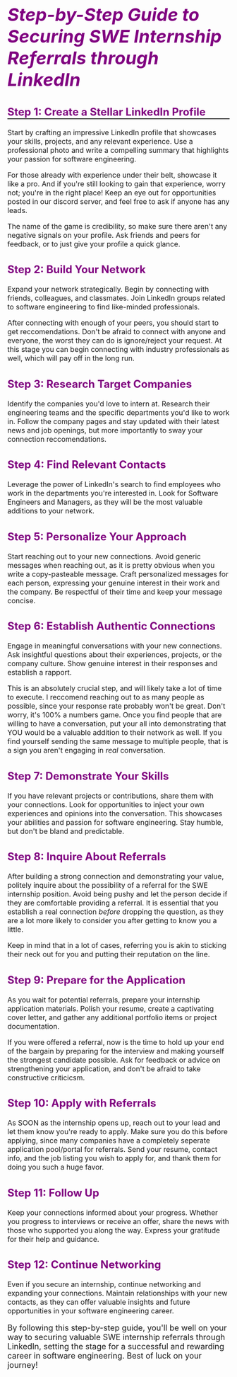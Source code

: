 <h1 style="font-size: 40px; color: purple;"><i>Step-by-Step Guide to Securing SWE Internship Referrals through LinkedIn</i></h2>


<h2 style="font-size: 24px; color: purple; border-bottom: 2px solid #333;">Step 1: Create a Stellar LinkedIn Profile</h2>

<p style="font-size: 16px;">
    Start by crafting an impressive LinkedIn profile that showcases your skills, projects, and any relevant experience.
    Use a professional photo and write a compelling summary that highlights your passion for software engineering.
</p>

<p style="font-size: 16px;">
    For those already with experience under their belt, showcase it like a pro. And if you're still looking to gain that experience, worry not; you're in the right place! Keep an eye out for opportunities posted in our discord server, and feel free to ask if anyone has any leads.
</p>

<p style="font-size: 16px;">
    The name of the game is credibility, so make sure there aren't any negative signals on your profile. Ask friends and peers for feedback, or to just give your profile a quick glance.  
</p>


<h2 style="font-size: 24px; color: purple;">Step 2: Build Your Network</h2>

<p style="font-size: 16px;">
    Expand your network strategically. Begin by connecting with friends, colleagues, and classmates. Join LinkedIn groups related to software engineering to find like-minded professionals.
</p>

<p style="font-size: 16px;">
    After connecting with enough of your peers, you should start to get reccomendations. Don't be afraid to connect with anyone and everyone, the worst they can do is ignore/reject your request. At this stage you can begin connecting with industry professionals as well, which will pay off in the long run.
</p>


<h2 style="font-size: 24px; color: purple;">Step 3: Research Target Companies</h2>

<p style="font-size: 16px;">
    Identify the companies you'd love to intern at. Research their engineering teams and the specific departments you'd like to work in. Follow the company pages and stay updated with their latest news and job openings, but more importantly to sway your connection reccomendations.
</p>

<h2 style="font-size: 24px; color: purple;">Step 4: Find Relevant Contacts</h2>

<p style="font-size: 16px;">
    Leverage the power of LinkedIn's search to find employees who work in the departments you're interested in. Look for Software Engineers and Managers, as they will be the most valuable additions to your network.
</p>

<h2 style="font-size: 24px; color: purple;">Step 5: Personalize Your Approach</h2>

<p style="font-size: 16px;">
    Start reaching out to your new connections. Avoid generic messages when reaching out, as it is pretty obvious when you write a copy-pasteable message. Craft personalized messages for each person, expressing your genuine interest in their work and the company. Be respectful of their time and keep your message concise.
</p>

<h2 style="font-size: 24px; color: purple;">Step 6: Establish Authentic Connections</h2>

<p style="font-size: 16px;">
    Engage in meaningful conversations with your new connections. Ask insightful questions about their experiences, projects, or the company culture. Show genuine interest in their responses and establish a rapport.
</p>


<p style="font-size: 16px;">
    This is an absolutely crucial step, and will likely take a lot of time to execute. I reccomend reaching out to as many people as possible, since your response rate probably won't be great. Don't worry, it's 100% a numbers game. Once you find people that are willing to have a conversation, put your all into demonstrating that YOU would be a valuable addition to their network as well. If you find yourself sending the same message to multiple people, that is a sign you aren't engaging in <i>real</i> conversation.
</p>

<h2 style="font-size: 24px; color: purple;">Step 7: Demonstrate Your Skills</h2>

<p style="font-size: 16px;">
    If you have relevant projects or contributions, share them with your connections. Look for opportunities to inject your own experiences and opinions into the conversation. This showcases your abilities and passion for software engineering. Stay humble, but don't be bland and predictable.
</p>

<h2 style="font-size: 24px; color: purple;">Step 8: Inquire About Referrals</h2>

<p style="font-size: 16px;">
    After building a strong connection and demonstrating your value, politely inquire about the possibility of a referral for the SWE internship position. Avoid being pushy and let the person decide if they are comfortable providing a referral. It is essential that you establish a real connection <i>before</i> dropping the question, as they are a lot more likely to consider you after getting to know you a little.
</p>

<p style="font-size: 16px;">
    Keep in mind that in a lot of cases, referring you is akin to sticking their neck out for you and putting their reputation on the line. 
</p>

<h2 style="font-size: 24px; color: purple;">Step 9: Prepare for the Application</h2>

<p style="font-size: 16px;">
    As you wait for potential referrals, prepare your internship application materials. Polish your resume, create a captivating cover letter, and gather any additional portfolio items or project documentation.
</p>

<p style="font-size: 16px;">
    If you were offered a referral, now is the time to hold up your end of the bargain by preparing for the interview and making yourself the strongest candidate possible. Ask for feedback or advice on strengthening your application, and don't be afraid to take constructive criticicsm.
</p>


<h2 style="font-size: 24px; color: purple;">Step 10: Apply with Referrals</h2>

<p style="font-size: 16px;">
    As SOON as the internship opens up, reach out to your lead and let them know you're ready to apply. Make sure you do this before applying, since many companies have a completely seperate application pool/portal for referrals. Send your resume, contact info, and the job listing you wish to apply for, and thank them for doing you such a huge favor.
</p>

<h2 style="font-size: 24px; color: purple;">Step 11: Follow Up</h2>

<p style="font-size: 16px;">
    Keep your connections informed about your progress. Whether you progress to interviews or receive an offer, share the
    news with those who supported you along the way. Express your gratitude for their help and guidance.
</p>

<h2 style="font-size: 24px; color: purple;">Step 12: Continue Networking</h2>

<p style="font-size: 16px;">
    Even if you secure an internship, continue networking and expanding your connections. Maintain relationships with your
    new contacts, as they can offer valuable insights and future opportunities in your software engineering career.
</p>

<p style="font-size: 18px;">
    By following this step-by-step guide, you'll be well on your way to securing valuable SWE internship referrals through LinkedIn, setting the stage for a successful and rewarding career in software engineering. Best of luck on your
    journey!
</p>

